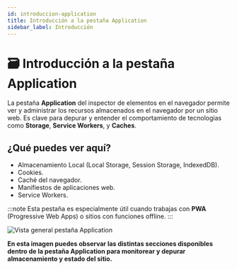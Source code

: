 ```yaml
---
id: introduccion-application
title: Introducción a la pestaña Application
sidebar_label: Introducción
---
```


# 🗃️ Introducción a la pestaña Application

La pestaña **Application** del inspector de elementos en el navegador permite ver y administrar los recursos almacenados en el navegador por un sitio web. Es clave para depurar y entender el comportamiento de tecnologías como **Storage**, **Service Workers**, y **Caches**.

## ¿Qué puedes ver aquí?

- Almacenamiento Local (Local Storage, Session Storage, IndexedDB).
- Cookies.
- Caché del navegador.
- Manifiestos de aplicaciones web.
- Service Workers.

:::note
Esta pestaña es especialmente útil cuando trabajas con **PWA** (Progressive Web Apps) o sitios con funciones offline.
:::

![Vista general pestaña Application](/img/application-overview.png)

**En esta imagen puedes observar las distintas secciones disponibles dentro de la pestaña Application para monitorear y depurar almacenamiento y estado del sitio.**
